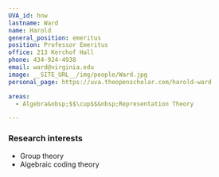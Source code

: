 ```yaml
---
UVA_id: hnw
lastname: Ward
name: Harold
general_position: emeritus
position: Professor Emeritus
office: 213 Kerchof Hall
phone: 434-924-4938
email: ward@virginia.edu
image: __SITE_URL__/img/people/Ward.jpg
personal_page: https://uva.theopenscholar.com/harold-ward

areas:
  - Algebra&nbsp;$$\cup$$&nbsp;Representation Theory

---
```


### Research interests

- Group theory
- Algebraic coding theory
